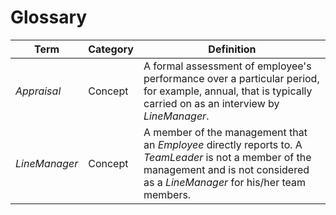 # Glossary

| Term          | Category | Definition                                                                                                                                                                             |
| ------------- | -------- | -------------------------------------------------------------------------------------------------------------------------------------------------------------------------------------- |
| _Appraisal_   | Concept  | A formal assessment of employee's performance over a particular period, for example, annual, that is typically carried on as an interview by _LineManager_.                            |
| _LineManager_ | Concept  | A member of the management that an _Employee_ directly reports to. A _TeamLeader_ is not a member of the management and is not considered as a _LineManager_ for his/her team members. |
